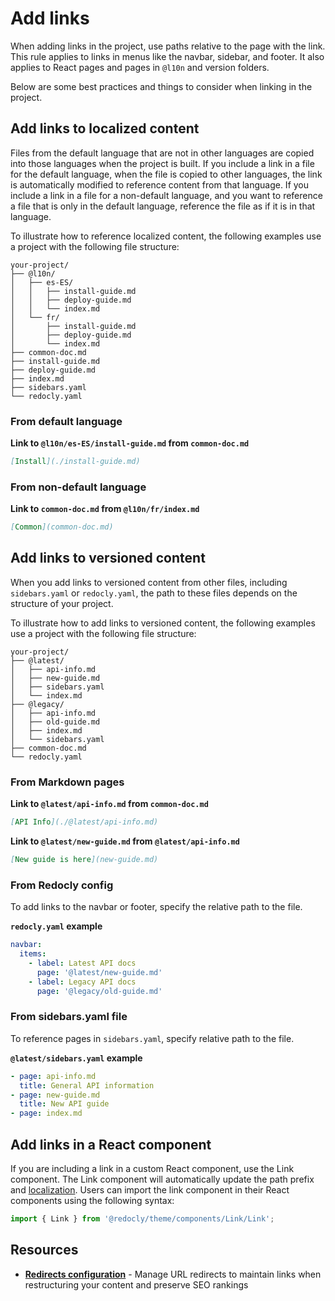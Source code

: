 # Add links

When adding links in the project, use paths relative to the page with the link.
This rule applies to links in menus like the navbar, sidebar, and footer.
It also applies to React pages and pages in `@l10n` and version folders.

Below are some best practices and things to consider when linking in the project.

## Add links to localized content

Files from the default language that are not in other languages are copied into those languages when the project is built.
If you include a link in a file for the default language,
when the file is copied to other languages, the link is automatically modified to reference content from that language.
If you include a link in a file for a non-default language, and you want to reference a file that is only in the default language,
reference the file as if it is in that language.

To illustrate how to reference localized content, the following examples use a project with the following file structure:

```treeview
your-project/
├── @l10n/
│   ├── es-ES/
│   │   ├── install-guide.md
│   │   ├── deploy-guide.md
│   │   └── index.md
│   └── fr/
│       ├── install-guide.md
│       ├── deploy-guide.md
│       └── index.md
├── common-doc.md
├── install-guide.md
├── deploy-guide.md
├── index.md
├── sidebars.yaml
└── redocly.yaml
```

### From default language

**Link to `@l10n/es-ES/install-guide.md` from `common-doc.md`**

```md
[Install](./install-guide.md)
```

### From non-default language

**Link to `common-doc.md` from `@l10n/fr/index.md`**

```md
[Common](common-doc.md)
```

## Add links to versioned content

When you add links to versioned content from other files, including `sidebars.yaml` or `redocly.yaml`, the path to these files depends on the structure of your project.

To illustrate how to add links to versioned content, the following examples use a project with the following file structure:

```treeview
your-project/
├── @latest/
│   ├── api-info.md
│   ├── new-guide.md
│   ├── sidebars.yaml
│   └── index.md
├── @legacy/
│   ├── api-info.md
│   ├── old-guide.md
│   ├── index.md
│   └── sidebars.yaml
├── common-doc.md
└── redocly.yaml
```

### From Markdown pages

**Link to `@latest/api-info.md` from `common-doc.md`**

```md
[API Info](./@latest/api-info.md)
```

**Link to `@latest/new-guide.md` from `@latest/api-info.md`**

```md
[New guide is here](new-guide.md)
```

### From Redocly config

To add links to the navbar or footer, specify the relative path to the file.

**`redocly.yaml` example**

```yaml
navbar:
  items:
    - label: Latest API docs
      page: '@latest/new-guide.md'
    - label: Legacy API docs
      page: '@legacy/old-guide.md'
```

### From sidebars.yaml file

To reference pages in `sidebars.yaml`, specify relative path to the file.

**`@latest/sidebars.yaml` example**

```yaml
- page: api-info.md
  title: General API information
- page: new-guide.md
  title: New API guide
- page: index.md
```

## Add links in a React component

If you are including a link in a custom React component, use the Link component.
The Link component will automatically update the path prefix and [localization](./localization/localize-labels.md#localize-react-pages).
Users can import the link component in their React components using the following syntax:

```javascript
import { Link } from '@redocly/theme/components/Link/Link';
```

## Resources

- **[Redirects configuration](../config/redirects.md)** - Manage URL redirects to maintain links when restructuring your content and preserve SEO rankings
